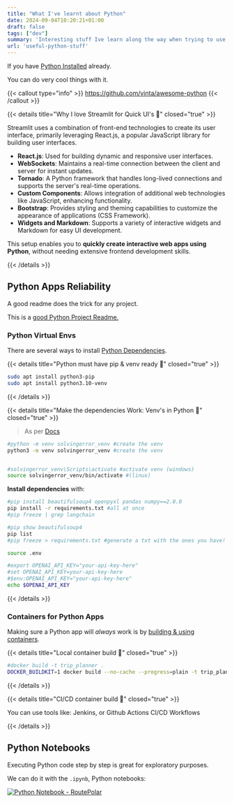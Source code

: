 ```yaml
---
title: "What I've learnt about Python"
date: 2024-09-04T10:20:21+01:00
draft: false
tags: ["dev"]
summary: 'Interesting stuff Ive learn along the way when trying to use Python'
url: 'useful-python-stuff'
---
```


If you have [Python Installed](https://jalcocert.github.io/JAlcocerT/guide-python/#installing-python-) already.

You can do very cool things with it.

{{< callout type="info" >}}
https://github.com/vinta/awesome-python
{{< /callout >}}


{{< details title="Why I love Streamlit for Quick UI's 📌" closed="true" >}}

Streamlit uses a combination of front-end technologies to create its user interface, primarily leveraging React.js, a popular JavaScript library for building user interfaces.

- **React.js**: Used for building dynamic and responsive user interfaces.
- **WebSockets**: Maintains a real-time connection between the client and server for instant updates.
- **Tornado**: A Python framework that handles long-lived connections and supports the server's real-time operations.
- **Custom Components**: Allows integration of additional web technologies like JavaScript, enhancing functionality.
- **Bootstrap**: Provides styling and theming capabilities to customize the appearance of applications (CSS Framework).
- **Widgets and Markdown**: Supports a variety of interactive widgets and Markdown for easy UI development.

This setup enables you to **quickly create interactive web apps using Python**, without needing extensive frontend development skills.

{{< /details >}}

## Python Apps Reliability

A good readme does the trick for any project.

This is a [good Python Project Readme.](https://github.com/JAlcocerT/Streamlit-MultiChat/blob/main/README.md)




### Python Virtual Envs


There are several ways to install [Python Dependencies](https://fossengineer.com/python-dependencies-for-ai/).



{{< details title="Python must have pip & venv ready 📌" closed="true" >}}

```sh
sudo apt install python3-pip
sudo apt install python3.10-venv
```

{{< /details >}}



{{< details title="Make the dependencies Work: Venv's in Python 📌" closed="true" >}}

> As per [Docs](https://jalcocert.github.io/JAlcocerT/useful-python-stuff/)

```sh
#python -m venv solvingerror_venv #create the venv
python3 -m venv solvingerror_venv #create the venv


#solvingerror_venv\Scripts\activate #activate venv (windows)
source solvingerror_venv/bin/activate #(linux)
```

**Install dependencies** with:

```sh
#pip install beautifulsoup4 openpyxl pandas numpy==2.0.0
pip install -r requirements.txt #all at once
#pip freeze | grep langchain

#pip show beautifulsoup4
pip list
#pip freeze > requirements.txt #generate a txt with the ones you have!
```

```sh
source .env

#export OPENAI_API_KEY="your-api-key-here"
#set OPENAI_API_KEY=your-api-key-here
#$env:OPENAI_API_KEY="your-api-key-here"
echo $OPENAI_API_KEY
```

{{< /details >}}


### Containers for Python Apps

Making sure a Python app will *always* work is by [building & using containers](https://fossengineer.com/building-docker-container-images/).

{{< details title="Local container build 📌" closed="true" >}}

```sh
#docker build -t trip_planner .
DOCKER_BUILDKIT=1 docker build --no-cache --progress=plain -t trip_planner .
```

{{< /details >}}


{{< details title="CI/CD container build 📌" closed="true" >}}

You can use tools like: Jenkins, or Github Actions CI/CD Workflows

{{< /details >}}


## Python Notebooks

Executing Python code step by step is great for exploratory purposes.

We can do it with the `.ipynb`, Python notebooks:

[![Python Notebook - RoutePolar](/img/OpenInColab.svg)](https://colab.research.google.com/github/JAlcocerT/Py_RouteTracker/blob/main/Py_RoutePolar.ipynb)